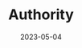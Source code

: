 ---
title: "Authority"
authors: "Jeff VanderMeer"
date: 2023-05-04
star_rating: 1
books/tags:
    - "fiction"
    - "science-fiction"
    - "trash"
---